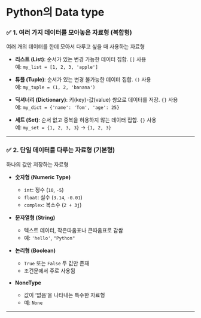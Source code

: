 # Python의 Data type

### ✅ 1. 여러 가지 데이터를 모아놓은 자료형 (복합형)

여러 개의 데이터를 한데 모아서 다루고 싶을 때 사용하는 자료형

- **리스트 (List)**: 순서가 있는 변경 가능한 데이터 집합. `[]` 사용  
  예: `my_list = [1, 2, 3, 'apple']`

- **튜플 (Tuple)**: 순서가 있는 변경 불가능한 데이터 집합. `()` 사용  
  예: `my_tuple = (1, 2, 'banana')`

- **딕셔너리 (Dictionary)**: 키(key)-값(value) 쌍으로 데이터를 저장. `{}` 사용  
  예: `my_dict = {'name': 'Tom', 'age': 25}`

- **세트 (Set)**: 순서 없고 중복을 허용하지 않는 데이터 집합. `{}` 사용  
  예: `my_set = {1, 2, 3, 3}` → `{1, 2, 3}`
  
---

### ✅ 2. 단일 데이터를 다루는 자료형 (기본형)

하나의 값만 저장하는 자료형

- **숫자형 (Numeric Type)**  
  - `int`: 정수 (`10`, `-5`)  
  - `float`: 실수 (`3.14`, `-0.01`)  
  - `complex`: 복소수 (`2 + 3j`)

- **문자열형 (String)**  
  - 텍스트 데이터, 작은따옴표나 큰따옴표로 감쌈  
  - 예: `'hello'`, `"Python"`

- **논리형 (Boolean)**  
  - `True` 또는 `False` 두 값만 존재  
  - 조건문에서 주로 사용됨

- **NoneType**  
  - 값이 ‘없음’을 나타내는 특수한 자료형  
  - 예: `None`

---
